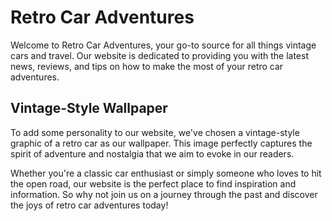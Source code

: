 <!--
Write me markdown content of website with wallpaper:

"A vintage-style graphic of a retro car for a car or travel website"

The header of the page should not be copy of the text but rather a real content of the website which is using this wallpaper.
-->

<!--font:"Montserrat"-->

# Retro Car Adventures

Welcome to Retro Car Adventures, your go-to source for all things vintage cars and travel. Our website is dedicated to providing you with the latest news, reviews, and tips on how to make the most of your retro car adventures.

## Vintage-Style Wallpaper

To add some personality to our website, we've chosen a vintage-style graphic of a retro car as our wallpaper. This image perfectly captures the spirit of adventure and nostalgia that we aim to evoke in our readers.

Whether you're a classic car enthusiast or simply someone who loves to hit the open road, our website is the perfect place to find inspiration and information. So why not join us on a journey through the past and discover the joys of retro car adventures today!
